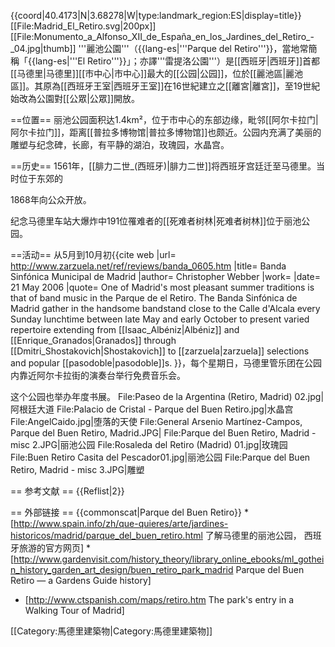 {{coord|40.4173|N|3.68278|W|type:landmark_region:ES|display=title}}
[[File:Madrid_El_Retiro.svg|200px]]
[[File:Monumento_a_Alfonso_XII_de_España_en_los_Jardines_del_Retiro_-_04.jpg|thumb]]
'''麗池公園'''（{{lang-es|'''Parque del Retiro'''}}，當地常簡稱「{{lang-es|'''El Retiro'''}}」；亦譯'''雷提洛公園'''）是[[西班牙|西班牙]]首都[[马德里|马德里]][[市中心|市中心]]最大的[[公园|公园]]，位於[[麗池區|麗池區]]。其原為[[西班牙王室|西班牙王室]]在16世紀建立之[[離宮|離宮]]，至19世紀始改為公園對[[公眾|公眾]]開放。

==位置==
丽池公园面积达1.4km²，位于市中心的东部边缘，毗邻[[阿尔卡拉门|阿尔卡拉门]]，距离[[普拉多博物馆|普拉多博物馆]]也颇近。公园内充满了美丽的雕塑与纪念碑，长廊，有平静的湖泊，玫瑰园，水晶宫。

==历史==
1561年，[[腓力二世_(西班牙)|腓力二世]]将西班牙宫廷迁至马德里。当时位于东郊的

1868年向公众开放。

纪念马德里车站大爆炸中191位罹难者的[[死难者树林|死难者树林]]位于丽池公园。

==活动==
从5月到10月初<ref name="WebberReviewBandaSinfonica">{{cite web |url= http://www.zarzuela.net/ref/reviews/banda_0605.htm |title= Banda Sinfónica Municipal de Madrid |author= Christopher Webber |work= |date= 21 May 2006 |quote= One of Madrid's most pleasant summer traditions is that of band music in the Parque de el Retiro. The Banda Sinfónica de Madrid gather in the handsome bandstand close to the Calle d'Alcala every Sunday lunchtime between late May and early October to present varied repertoire extending from [[Isaac_Albéniz|Albéniz]] and [[Enrique_Granados|Granados]] through [[Dmitri_Shostakovich|Shostakovich]] to [[zarzuela|zarzuela]] selections and popular [[pasodoble|pasodoble]]s. }}</ref>，每个星期日，马德里管乐团在公园内靠近阿尔卡拉街的演奏台举行免费音乐会。

这个公园也举办年度书展。
<gallery>
File:Paseo de la Argentina (Retiro, Madrid) 02.jpg|阿根廷大道
File:Palacio de Cristal - Parque del Buen Retiro.jpg|水晶宫
File:AngelCaido.jpg|堕落的天使
File:General Arsenio Martínez-Campos, Parque del Buen Retiro, Madrid.JPG|<!-- Monument to General Arsenio Martínez-Campos -->
File:Parque del Buen Retiro, Madrid - misc 2.JPG|丽池公园
File:Rosaleda del Retiro (Madrid) 01.jpg|玫瑰园
File:Buen Retiro Casita del Pescador01.jpg|<!-- Casita del Pescador, -->丽池公园
File:Parque del Buen Retiro, Madrid - misc 3.JPG|雕塑
</gallery>

== 参考文献 ==
{{Reflist|2}}

== 外部链接 ==
{{commonscat|Parque del Buen Retiro}}
*[http://www.spain.info/zh/que-quieres/arte/jardines-historicos/madrid/parque_del_buen_retiro.html 了解马德里的丽池公园， 西班牙旅游的官方网页]
*[http://www.gardenvisit.com/history_theory/library_online_ebooks/ml_gothein_history_garden_art_design/buen_retiro_park_madrid Parque del Buen Retiro — a Gardens Guide history]
* [http://www.ctspanish.com/maps/retiro.htm The park's entry in a Walking Tour of Madrid]

[[Category:馬德里建築物|Category:馬德里建築物]]